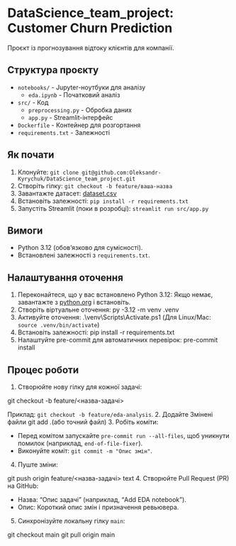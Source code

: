 # DataScience_team_project: Customer Churn Prediction

Проєкт із прогнозування відтоку клієнтів для компанії.

## Структура проєкту
- `notebooks/` - Jupyter-ноутбуки для аналізу
  - `eda.ipynb` - Початковий аналіз
- `src/` - Код
  - `preprocessing.py` - Обробка даних 
  - `app.py` - Streamlit-інтерфейс
- `Dockerfile` - Контейнер для розгортання 
- `requirements.txt` - Залежності

## Як почати
1. Клонуйте: `git clone git@github.com:Oleksandr-Kyrychuk/DataScience_team_project.git`
2. Створіть гілку: `git checkout -b feature/ваша-назва`
3. Завантажте датасет: [dataset.csv](посилання_на_Google_Drive)
4. Встановіть залежності: `pip install -r requirements.txt`
5. Запустіть Streamlit (поки в розробці): `streamlit run src/app.py`

## Вимоги
- Python 3.12 (обов’язково для сумісності).
- Встановлені залежності з `requirements.txt`.

## Налаштування оточення
1. Переконайтеся, що у вас встановлено Python 3.12:
Якщо немає, завантажте з [python.org](https://www.python.org/downloads/) і встановіть.
2. Створіть віртуальне оточення: py -3.12 -m venv .venv
3. Активуйте оточення: .\venv\Scripts\Activate.ps1 (Для Linux/Mac: `source .venv/bin/activate`)
4. Встановіть залежності: pip install -r requirements.txt
5. Налаштуйте pre-commit для автоматичних перевірок: pre-commit install


## Процес роботи
1. Створюйте нову гілку для кожної задачі:

git checkout -b feature/<назва-задачі>

Приклад: `git checkout -b feature/eda-analysis`.
2. Додайте Змінені файли git add .(або точний файл)
3. Робіть коміти:
- Перед комітом запускайте `pre-commit run --all-files`, щоб уникнути помилок (наприклад, `end-of-file-fixer`).
- Виконуйте коміт: `git commit -m "Опис змін"`.
4. Пуште зміни:

git push origin feature/<назва-задачі>
text
4. Створюйте Pull Request (PR) на GitHub:
- Назва: “Опис задачі” (наприклад, “Add EDA notebook”).
- Опис: Короткий опис змін і призначення ревьювера.

5. Синхронізуйте локальну гілку `main`:

git checkout main
git pull origin main
